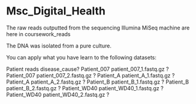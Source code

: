 # Msc_Digital_Health

The raw reads outputted from the sequencing Illumina MiSeq machine are here in 
coursework_reads 

The DNA was isolated from a pure culture. 

You can apply what you have learn to the following datasets:

Patient	reads	disease_cause?
Patient_007	patient_007_1.fastq.gz	?
Patient_007	patient_007_2.fastq.gz	?
Patient_A	patient_A_1.fastq.gz	?
Patient_A	patient_A_2.fastq.gz	?
Patient_B	patient_B_1.fastq.gz	?
Patient_B	patient_B_2.fastq.gz	?
Patient_WD40	patient_WD40_1.fastq.gz	?
Patient_WD40	patient_WD40_2.fastq.gz	?
